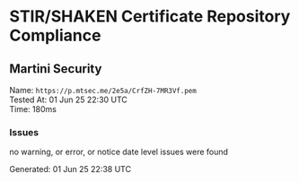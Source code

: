 # STIR/SHAKEN Certificate Repository Compliance

## Martini Security

Name: `https://p.mtsec.me/2e5a/CrfZH-7MR3Vf.pem`\
Tested At: 01 Jun 25 22:30 UTC\
Time: 180ms

### Issues

no warning, or error, or notice date level issues were found

Generated: 01 Jun 25 22:38 UTC